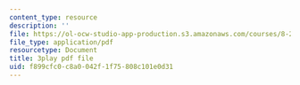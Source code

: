 ```yaml
---
content_type: resource
description: ''
file: https://ol-ocw-studio-app-production.s3.amazonaws.com/courses/8-20-introduction-to-special-relativity-january-iap-2021/f899cfc0c8a0042f1f75808c101e0d31_OCQGydLI5LY.pdf
file_type: application/pdf
resourcetype: Document
title: 3play pdf file
uid: f899cfc0-c8a0-042f-1f75-808c101e0d31
---
```

